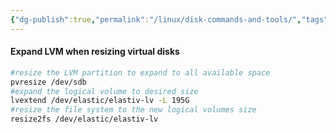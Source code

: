 ```yaml
---
{"dg-publish":true,"permalink":"/linux/disk-commands-and-tools/","tags":["public"]}
---
```



#### Expand LVM when resizing virtual disks
```bash
#resize the LVM partition to expand to all available space
pvresize /dev/sdb
#expand the logical volume to desired size
lvextend /dev/elastic/elastiv-lv -L 195G 
#resize the file system to the new logical volumes size
resize2fs /dev/elastic/elastiv-lv
```